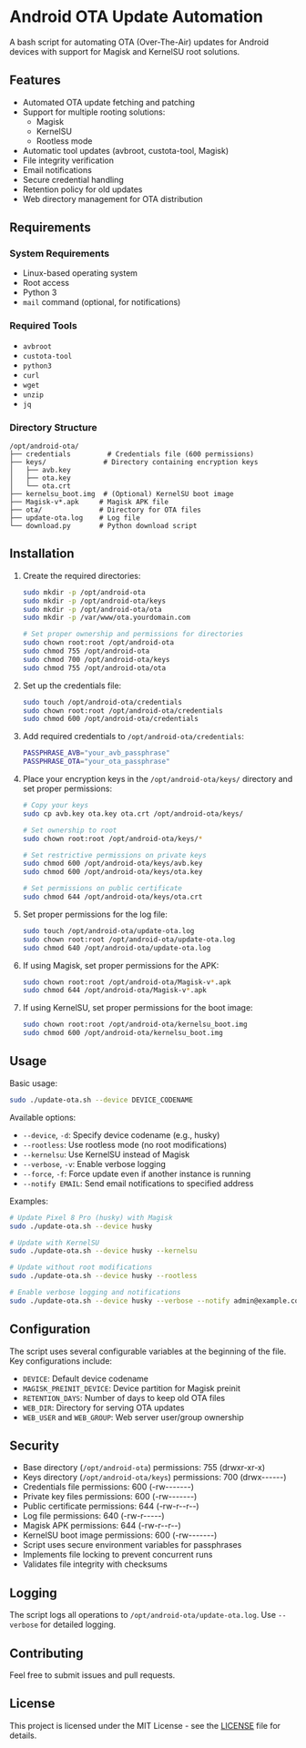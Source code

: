 # Android OTA Update Automation

A bash script for automating OTA (Over-The-Air) updates for Android devices with support for Magisk and KernelSU root solutions.

## Features

- Automated OTA update fetching and patching
- Support for multiple rooting solutions:
  - Magisk
  - KernelSU
  - Rootless mode
- Automatic tool updates (avbroot, custota-tool, Magisk)
- File integrity verification
- Email notifications
- Secure credential handling
- Retention policy for old updates
- Web directory management for OTA distribution

## Requirements

### System Requirements
- Linux-based operating system
- Root access
- Python 3
- `mail` command (optional, for notifications)

### Required Tools
- `avbroot`
- `custota-tool`
- `python3`
- `curl`
- `wget`
- `unzip`
- `jq`

### Directory Structure
```
/opt/android-ota/
├── credentials         # Credentials file (600 permissions)
├── keys/              # Directory containing encryption keys
│   ├── avb.key
│   ├── ota.key
│   └── ota.crt
├── kernelsu_boot.img  # (Optional) KernelSU boot image
├── Magisk-v*.apk     # Magisk APK file
├── ota/              # Directory for OTA files
├── update-ota.log    # Log file
└── download.py       # Python download script
```

## Installation

1. Create the required directories:
   ```bash
   sudo mkdir -p /opt/android-ota
   sudo mkdir -p /opt/android-ota/keys
   sudo mkdir -p /opt/android-ota/ota
   sudo mkdir -p /var/www/ota.yourdomain.com
   
   # Set proper ownership and permissions for directories
   sudo chown root:root /opt/android-ota
   sudo chmod 755 /opt/android-ota
   sudo chmod 700 /opt/android-ota/keys
   sudo chmod 755 /opt/android-ota/ota
   ```

2. Set up the credentials file:
   ```bash
   sudo touch /opt/android-ota/credentials
   sudo chown root:root /opt/android-ota/credentials
   sudo chmod 600 /opt/android-ota/credentials
   ```

3. Add required credentials to `/opt/android-ota/credentials`:
   ```bash
   PASSPHRASE_AVB="your_avb_passphrase"
   PASSPHRASE_OTA="your_ota_passphrase"
   ```

4. Place your encryption keys in the `/opt/android-ota/keys/` directory and set proper permissions:
   ```bash
   # Copy your keys
   sudo cp avb.key ota.key ota.crt /opt/android-ota/keys/
   
   # Set ownership to root
   sudo chown root:root /opt/android-ota/keys/*
   
   # Set restrictive permissions on private keys
   sudo chmod 600 /opt/android-ota/keys/avb.key
   sudo chmod 600 /opt/android-ota/keys/ota.key
   
   # Set permissions on public certificate
   sudo chmod 644 /opt/android-ota/keys/ota.crt
   ```

5. Set proper permissions for the log file:
   ```bash
   sudo touch /opt/android-ota/update-ota.log
   sudo chown root:root /opt/android-ota/update-ota.log
   sudo chmod 640 /opt/android-ota/update-ota.log
   ```

6. If using Magisk, set proper permissions for the APK:
   ```bash
   sudo chown root:root /opt/android-ota/Magisk-v*.apk
   sudo chmod 644 /opt/android-ota/Magisk-v*.apk
   ```

7. If using KernelSU, set proper permissions for the boot image:
   ```bash
   sudo chown root:root /opt/android-ota/kernelsu_boot.img
   sudo chmod 600 /opt/android-ota/kernelsu_boot.img
   ```

## Usage

Basic usage:
```bash
sudo ./update-ota.sh --device DEVICE_CODENAME
```

Available options:
- `--device`, `-d`: Specify device codename (e.g., husky)
- `--rootless`: Use rootless mode (no root modifications)
- `--kernelsu`: Use KernelSU instead of Magisk
- `--verbose`, `-v`: Enable verbose logging
- `--force`, `-f`: Force update even if another instance is running
- `--notify EMAIL`: Send email notifications to specified address

Examples:
```bash
# Update Pixel 8 Pro (husky) with Magisk
sudo ./update-ota.sh --device husky

# Update with KernelSU
sudo ./update-ota.sh --device husky --kernelsu

# Update without root modifications
sudo ./update-ota.sh --device husky --rootless

# Enable verbose logging and notifications
sudo ./update-ota.sh --device husky --verbose --notify admin@example.com
```

## Configuration

The script uses several configurable variables at the beginning of the file. Key configurations include:

- `DEVICE`: Default device codename
- `MAGISK_PREINIT_DEVICE`: Device partition for Magisk preinit
- `RETENTION_DAYS`: Number of days to keep old OTA files
- `WEB_DIR`: Directory for serving OTA updates
- `WEB_USER` and `WEB_GROUP`: Web server user/group ownership

## Security

- Base directory (`/opt/android-ota`) permissions: 755 (drwxr-xr-x)
- Keys directory (`/opt/android-ota/keys`) permissions: 700 (drwx------)
- Credentials file permissions: 600 (-rw-------)
- Private key files permissions: 600 (-rw-------)
- Public certificate permissions: 644 (-rw-r--r--)
- Log file permissions: 640 (-rw-r-----)
- Magisk APK permissions: 644 (-rw-r--r--)
- KernelSU boot image permissions: 600 (-rw-------)
- Script uses secure environment variables for passphrases
- Implements file locking to prevent concurrent runs
- Validates file integrity with checksums

## Logging

The script logs all operations to `/opt/android-ota/update-ota.log`. Use `--verbose` for detailed logging.

## Contributing

Feel free to submit issues and pull requests.

## License

This project is licensed under the MIT License - see the [LICENSE](LICENSE) file for details. 